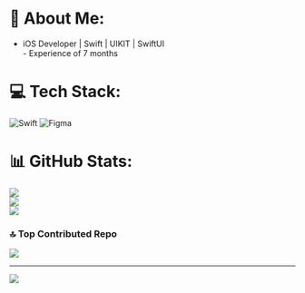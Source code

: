 # 💫 About Me:
- iOS Developer | Swift | UIKIT | SwiftUI  <br> - Experience of 7 months


# 💻 Tech Stack:
![Swift](https://img.shields.io/badge/swift-F54A2A?style=for-the-badge&logo=swift&logoColor=white) ![Figma](https://img.shields.io/badge/figma-%23F24E1E.svg?style=for-the-badge&logo=figma&logoColor=white)
# 📊 GitHub Stats:
![](https://github-readme-stats.vercel.app/api?username=imkaran315&theme=dark&hide_border=true&include_all_commits=false&count_private=true)<br/>
![](https://github-readme-streak-stats.herokuapp.com/?user=imkaran315&theme=dark&hide_border=true)<br/>
![](https://github-readme-stats.vercel.app/api/top-langs/?username=imkaran315&theme=dark&hide_border=true&include_all_commits=false&count_private=true&layout=compact)

### 🔝 Top Contributed Repo
![](https://github-contributor-stats.vercel.app/api?username=imkaran315&limit=5&theme=dark&combine_all_yearly_contributions=true)

---
[![](https://visitcount.itsvg.in/api?id=imkaran315&icon=0&color=0)](https://visitcount.itsvg.in)

<!-- Proudly created with GPRM ( https://gprm.itsvg.in ) -->
